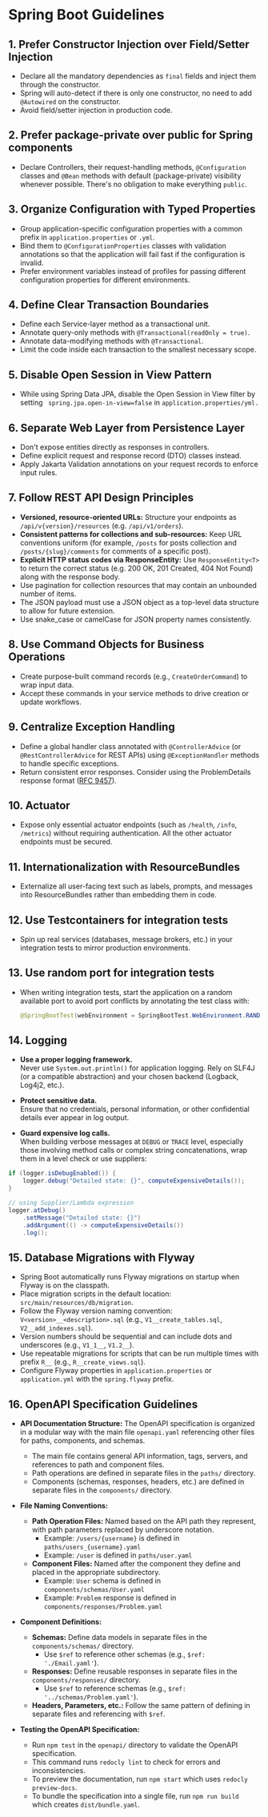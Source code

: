 # Spring Boot Guidelines

## 1. Prefer Constructor Injection over Field/Setter Injection
* Declare all the mandatory dependencies as `final` fields and inject them through the constructor.
* Spring will auto-detect if there is only one constructor, no need to add `@Autowired` on the constructor.
* Avoid field/setter injection in production code.

## 2. Prefer package-private over public for Spring components
* Declare Controllers, their request-handling methods, `@Configuration` classes and `@Bean` methods with default (package-private) visibility whenever possible. There's no obligation to make everything `public`.

## 3. Organize Configuration with Typed Properties
* Group application-specific configuration properties with a common prefix in `application.properties` or `.yml`.
* Bind them to `@ConfigurationProperties` classes with validation annotations so that the application will fail fast if the configuration is invalid.
* Prefer environment variables instead of profiles for passing different configuration properties for different environments.

## 4. Define Clear Transaction Boundaries
* Define each Service-layer method as a transactional unit.
* Annotate query-only methods with `@Transactional(readOnly = true)`.
* Annotate data-modifying methods with `@Transactional`.
* Limit the code inside each transaction to the smallest necessary scope.


## 5. Disable Open Session in View Pattern
* While using Spring Data JPA, disable the Open Session in View filter by setting ` spring.jpa.open-in-view=false` in `application.properties/yml.`

## 6. Separate Web Layer from Persistence Layer
* Don't expose entities directly as responses in controllers.
* Define explicit request and response record (DTO) classes instead.
* Apply Jakarta Validation annotations on your request records to enforce input rules.

## 7. Follow REST API Design Principles
* **Versioned, resource-oriented URLs:** Structure your endpoints as `/api/v{version}/resources` (e.g. `/api/v1/orders`).
* **Consistent patterns for collections and sub-resources:** Keep URL conventions uniform (for example, `/posts` for posts collection and `/posts/{slug}/comments` for comments of a specific post).
* **Explicit HTTP status codes via ResponseEntity:** Use `ResponseEntity<T>` to return the correct status (e.g. 200 OK, 201 Created, 404 Not Found) along with the response body.
* Use pagination for collection resources that may contain an unbounded number of items.
* The JSON payload must use a JSON object as a top-level data structure to allow for future extension.
* Use snake_case or camelCase for JSON property names consistently.

## 8. Use Command Objects for Business Operations
* Create purpose-built command records (e.g., `CreateOrderCommand`) to wrap input data.
* Accept these commands in your service methods to drive creation or update workflows.

## 9. Centralize Exception Handling
* Define a global handler class annotated with `@ControllerAdvice` (or `@RestControllerAdvice` for REST APIs) using `@ExceptionHandler` methods to handle specific exceptions.
* Return consistent error responses. Consider using the ProblemDetails response format ([RFC 9457](https://www.rfc-editor.org/rfc/rfc9457)).

## 10. Actuator
* Expose only essential actuator endpoints (such as `/health`, `/info`, `/metrics`) without requiring authentication. All the other actuator endpoints must be secured.

## 11. Internationalization with ResourceBundles
* Externalize all user-facing text such as labels, prompts, and messages into ResourceBundles rather than embedding them in code.

## 12. Use Testcontainers for integration tests
* Spin up real services (databases, message brokers, etc.) in your integration tests to mirror production environments.

## 13. Use random port for integration tests
* When writing integration tests, start the application on a random available port to avoid port conflicts by annotating the test class with:

    ```java
    @SpringBootTest(webEnvironment = SpringBootTest.WebEnvironment.RANDOM_PORT)
    ```

## 14. Logging
* **Use a proper logging framework.**  
  Never use `System.out.println()` for application logging. Rely on SLF4J (or a compatible abstraction) and your chosen backend (Logback, Log4j2, etc.).

* **Protect sensitive data.**  
  Ensure that no credentials, personal information, or other confidential details ever appear in log output.

* **Guard expensive log calls.**  
  When building verbose messages at `DEBUG` or `TRACE` level, especially those involving method calls or complex string concatenations, wrap them in a level check or use suppliers:

```java
if (logger.isDebugEnabled()) {
    logger.debug("Detailed state: {}", computeExpensiveDetails());
}

// using Supplier/Lambda expression
logger.atDebug()
	.setMessage("Detailed state: {}")
	.addArgument(() -> computeExpensiveDetails())
    .log();
```

## 15. Database Migrations with Flyway
* Spring Boot automatically runs Flyway migrations on startup when Flyway is on the classpath.
* Place migration scripts in the default location: `src/main/resources/db/migration`.
* Follow the Flyway version naming convention: `V<version>__<description>.sql` (e.g., `V1__create_tables.sql`, `V2__add_indexes.sql`).
* Version numbers should be sequential and can include dots and underscores (e.g., `V1_1__`, `V1.2__`).
* Use repeatable migrations for scripts that can be run multiple times with prefix `R__` (e.g., `R__create_views.sql`).
* Configure Flyway properties in `application.properties` or `application.yml` with the `spring.flyway` prefix.

## 16. OpenAPI Specification Guidelines
* **API Documentation Structure:** The OpenAPI specification is organized in a modular way with the main file `openapi.yaml` referencing other files for paths, components, and schemas.
  * The main file contains general API information, tags, servers, and references to path and component files.
  * Path operations are defined in separate files in the `paths/` directory.
  * Components (schemas, responses, headers, etc.) are defined in separate files in the `components/` directory.

* **File Naming Conventions:**
  * **Path Operation Files:** Named based on the API path they represent, with path parameters replaced by underscore notation.
    * Example: `/users/{username}` is defined in `paths/users_{username}.yaml`
    * Example: `/user` is defined in `paths/user.yaml`
  * **Component Files:** Named after the component they define and placed in the appropriate subdirectory.
    * Example: `User` schema is defined in `components/schemas/User.yaml`
    * Example: `Problem` response is defined in `components/responses/Problem.yaml`

* **Component Definitions:**
  * **Schemas:** Define data models in separate files in the `components/schemas/` directory.
    * Use `$ref` to reference other schemas (e.g., `$ref: './Email.yaml'`).
  * **Responses:** Define reusable responses in separate files in the `components/responses/` directory.
    * Use `$ref` to reference schemas (e.g., `$ref: '../schemas/Problem.yaml'`).
  * **Headers, Parameters, etc.:** Follow the same pattern of defining in separate files and referencing with `$ref`.

* **Testing the OpenAPI Specification:**
  * Run `npm test` in the `openapi/` directory to validate the OpenAPI specification.
  * This command runs `redocly lint` to check for errors and inconsistencies.
  * To preview the documentation, run `npm start` which uses `redocly preview-docs`.
  * To bundle the specification into a single file, run `npm run build` which creates `dist/bundle.yaml`.
